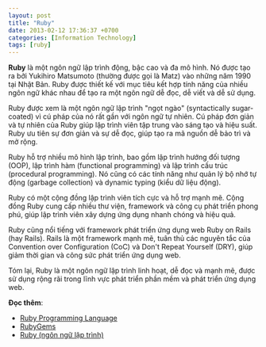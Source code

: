 ```yaml
---
layout: post
title: "Ruby"
date: 2013-02-12 17:36:37 +0700
categories: [Information Technology]
tags: [ruby]
---
```


**Ruby** là một ngôn ngữ lập trình động, bậc cao và đa mô hình. Nó được tạo ra bởi Yukihiro Matsumoto (thường được gọi là Matz) vào những năm 1990 tại Nhật Bản. Ruby được thiết kế với mục tiêu kết hợp tính năng của nhiều ngôn ngữ khác nhau để tạo ra một ngôn ngữ dễ đọc, dễ viết và dễ sử dụng.

Ruby được xem là một ngôn ngữ lập trình "ngọt ngào" (syntactically sugar-coated) vì cú pháp của nó rất gần với ngôn ngữ tự nhiên. Cú pháp đơn giản và tự nhiên của Ruby giúp lập trình viên tập trung vào sáng tạo và hiệu suất. Ruby ưu tiên sự đơn giản và sự dễ đọc, giúp tạo ra mã nguồn dễ bảo trì và mở rộng.

Ruby hỗ trợ nhiều mô hình lập trình, bao gồm lập trình hướng đối tượng (OOP), lập trình hàm (functional programming) và lập trình cấu trúc (procedural programming). Nó cũng có các tính năng như quản lý bộ nhớ tự động (garbage collection) và dynamic typing (kiểu dữ liệu động).

Ruby có một cộng đồng lập trình viên tích cực và hỗ trợ mạnh mẽ. Cộng đồng Ruby cung cấp nhiều thư viện, framework và công cụ phát triển phong phú, giúp lập trình viên xây dựng ứng dụng nhanh chóng và hiệu quả.

Ruby cũng nổi tiếng với framework phát triển ứng dụng web Ruby on Rails (hay Rails). Rails là một framework mạnh mẽ, tuân thủ các nguyên tắc của Convention over Configuration (CoC) và Don't Repeat Yourself (DRY), giúp giảm thời gian và công sức phát triển ứng dụng web.

Tóm lại, Ruby là một ngôn ngữ lập trình linh hoạt, dễ đọc và mạnh mẽ, được sử dụng rộng rãi trong lĩnh vực phát triển phần mềm và phát triển ứng dụng web.

**Đọc thêm**:
- [Ruby Programming Language](https://www.ruby-lang.org/)
- [RubyGems](https://rubygems.org/)
- [Ruby (ngôn ngữ lập trình)](https://vi.wikipedia.org/wiki/Ruby_(ng%C3%B4n_ng%E1%BB%AF_l%E1%BA%ADp_tr%C3%ACnh))
